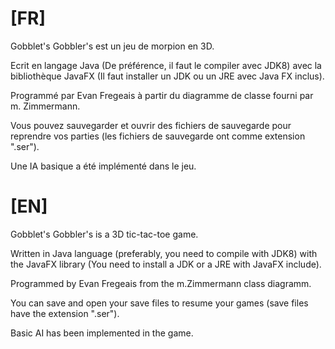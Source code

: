# [FR]
Gobblet's Gobbler's est un jeu de morpion en 3D.

Ecrit en langage Java (De préférence, il faut le compiler avec JDK8) avec la bibliothèque JavaFX (Il faut installer un JDK ou un JRE avec Java FX inclus).

Programmé par Evan Fregeais à partir du diagramme de classe fourni par m. Zimmermann.

Vous pouvez sauvegarder et ouvrir des fichiers de sauvegarde pour reprendre vos parties (les fichiers de sauvegarde ont comme extension ".ser").

Une IA basique a été implémenté dans le jeu.

# [EN]
Gobblet's Gobbler's is a 3D tic-tac-toe game.

Written in Java language (preferably, you need to compile with JDK8) with the JavaFX library (You need to install a JDK or a JRE with JavaFX include).

Programmed by Evan Fregeais from the m.Zimmermann class diagramm.

You can save and open your save files to resume your games (save files have the extension ".ser").

Basic AI has been implemented in the game.
